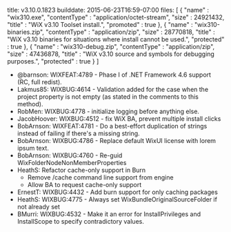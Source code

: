 title: v3.10.0.1823
builddate: 2015-06-23T16:59-07:00
files: [
  { "name" : "wix310.exe", "contentType" : "application/octet-stream", "size" : 24921432, "title" : "WiX v3.10 Toolset install.", "promoted" : true },
  { "name" : "wix310-binaries.zip", "contentType" : "application/zip", "size" : 28770818, "title" : "WiX v3.10 binaries for situations where install cannot be used.", "protected" : true },
  { "name" : "wix310-debug.zip", "contentType" : "application/zip", "size" : 47436878, "title" : "WiX v3.10 source and symbols for debugging purposes.", "protected" : true }
 ]

* @barnson: WIXFEAT:4789 - Phase I of .NET Framework 4.6 support (RC, full redist).
* Lakmus85: WIXBUG:4614 - Validation added for the case when the project property is not empty (as stated in the comments to this method).
* RobMen: WIXBUG:4778 - initialize logging before anything else.
* JacobHoover: WIXBUG:4512 - fix WiX BA, prevent multiple install clicks
* BobArnson: WIXFEAT:4781 - Do a best-effort duplication of strings instead of failing if there's a missing string.
* BobArnson: WIXBUG:4786 - Replace default WixUI license with lorem ipsum text.
* BobArnson: WIXBUG:4760 - Re-guid WixFolderNodeNonMemberProperties
* HeathS: Refactor cache-only support in Burn
  * Remove /cache command line support from engine
  * Allow BA to request cache-only support
* ErnestT: WIXBUG:4432 - Add burn support for only caching packages
* HeathS: WIXBUG:4775 - Always set WixBundleOriginalSourceFolder if not already set
* BMurri: WIXBUG:4532 - Make it an error for InstallPrivileges and InstallScope to specify contradictory values.